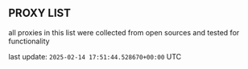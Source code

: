 ## PROXY LIST

all proxies in this list were collected from open sources and tested for functionality

last update: `2025-02-14 17:51:44.528670+00:00` UTC